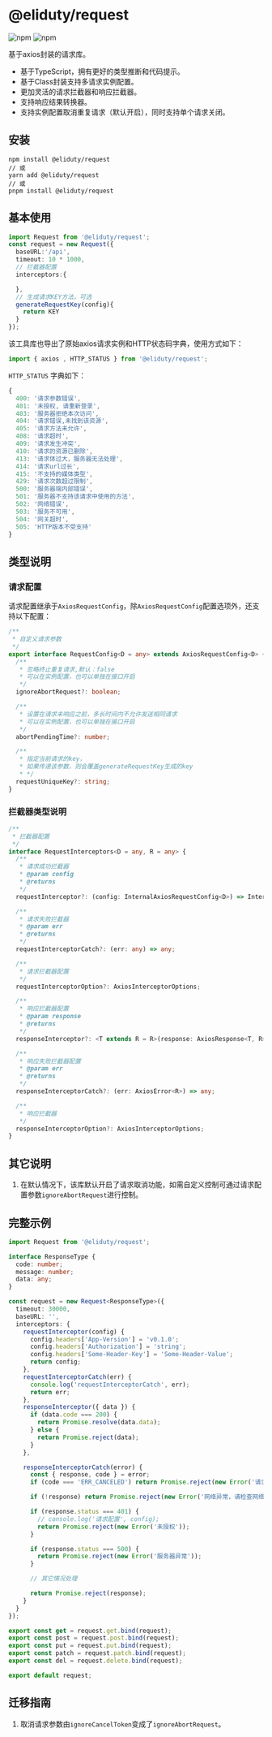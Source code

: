 # @eliduty/request

![npm](https://img.shields.io/npm/dt/@eliduty/request) ![npm](https://img.shields.io/npm/v/@eliduty/request)

基于axios封装的请求库。

- 基于TypeScript，拥有更好的类型推断和代码提示。
- 基于Class封装支持多请求实例配置。
- 更加灵活的请求拦截器和响应拦截器。
- 支持响应结果转换器。
- 支持实例配置取消重复请求（默认开启），同时支持单个请求关闭。

## 安装

```shell
npm install @eliduty/request
// 或
yarn add @eliduty/request
// 或
pnpm install @eliduty/request
```

## 基本使用

```typescript
import Request from '@eliduty/request';
const request = new Request({
  baseURL:'/api',
  timeout: 10 * 1000,
  // 拦截器配置
  interceptors:{

  },
  // 生成请求KEY方法，可选
  generateRequestKey(config){
    return KEY
  }
});
```

该工具库也导出了原始axios请求实例和HTTP状态码字典，使用方式如下：

```typescript
import { axios , HTTP_STATUS } from '@eliduty/request';
```

`HTTP_STATUS` 字典如下：

```typescript
{
  400: '请求参数错误',
  401: '未授权, 请重新登录',
  403: '服务器拒绝本次访问',
  404: '请求错误,未找到该资源',
  405: '请求方法未允许',
  408: '请求超时',
  409: '请求发生冲突',
  410: '请求的资源已删除',
  413: '请求体过大，服务器无法处理',
  414: '请求url过长',
  415: '不支持的媒体类型',
  429: '请求次数超过限制',
  500: '服务器端内部错误',
  501: '服务器不支持该请求中使用的方法',
  502: '网络错误',
  503: '服务不可用',
  504: '网关超时',
  505: 'HTTP版本不受支持'
}
```

## 类型说明

### 请求配置

请求配置继承于`AxiosRequestConfig`，除`AxiosRequestConfig`配置选项外，还支持以下配置：

```typescript
/**
 * 自定义请求参数
 */
export interface RequestConfig<D = any> extends AxiosRequestConfig<D> {
  /**
   * 忽略终止重复请求,默认：false
   * 可以在实例配置，也可以单独在接口开启
   */
  ignoreAbortRequest?: boolean;

  /**
   * 设置在请求未响应之前，多长时间内不允许发送相同请求
   * 可以在实例配置，也可以单独在接口开启
   */
  abortPendingTime?: number;

  /**
   * 指定当前请求的key，
   * 如果传递该参数，则会覆盖generateRequestKey生成的key
   * */
  requestUniqueKey?: string;
}
```

### 拦截器类型说明

```typescript
/**
 * 拦截器配置
 */
interface RequestInterceptors<D = any, R = any> {
  /**
   * 请求成功拦截器
   * @param config
   * @returns
   */
  requestInterceptor?: (config: InternalAxiosRequestConfig<D>) => InternalAxiosRequestConfig<D> | Promise<InternalAxiosRequestConfig<D>>;

  /**
   * 请求失败拦截器
   * @param err
   * @returns
   */
  requestInterceptorCatch?: (err: any) => any;

  /**
   * 请求拦截器配置
   */
  requestInterceptorOption?: AxiosInterceptorOptions;

  /**
   * 响应拦截器配置
   * @param response
   * @returns
   */
  responseInterceptor?: <T extends R = R>(response: AxiosResponse<T, R>) => any;

  /**
   * 响应失败拦截器配置
   * @param err
   * @returns
   */
  responseInterceptorCatch?: (err: AxiosError<R>) => any;

  /**
   * 响应拦截器
   */
  responseInterceptorOption?: AxiosInterceptorOptions;
}
```

## 其它说明

1. 在默认情况下，该库默认开启了请求取消功能，如需自定义控制可通过请求配置参数`ignoreAbortRequest`进行控制。

## 完整示例

```typescript
import Request from '@eliduty/request';

interface ResponseType {
  code: number;
  message: number;
  data: any;
}

const request = new Request<ResponseType>({
  timeout: 30000,
  baseURL: '',
  interceptors: {
    requestInterceptor(config) {
      config.headers['App-Version'] = 'v0.1.0';
      config.headers['Authorization'] = 'string';
      config.headers['Some-Header-Key'] = 'Some-Header-Value';
      return config;
    },
    requestInterceptorCatch(err) {
      console.log('requestInterceptorCatch', err);
      return err;
    },
    responseInterceptor({ data }) {
      if (data.code === 200) {
        return Promise.resolve(data.data);
      } else {
        return Promise.reject(data);
      }
    },

    responseInterceptorCatch(error) {
      const { response, code } = error;
      if (code === 'ERR_CANCELED') return Promise.reject(new Error('请求取消'));

      if (!response) return Promise.reject(new Error('网络异常，请检查网络连接'));

      if (response.status === 401) {
        // console.log('请求配置', config);
        return Promise.reject(new Error('未授权'));
      }

      if (response.status === 500) {
        return Promise.reject(new Error('服务器异常'));
      }

      // 其它情况处理

      return Promise.reject(response);
    }
  }
});

export const get = request.get.bind(request);
export const post = request.post.bind(request);
export const put = request.put.bind(request);
export const patch = request.patch.bind(request);
export const del = request.delete.bind(request);

export default request;

```

## 迁移指南

1. 取消请求参数由`ignoreCancelToken`变成了`ignoreAbortRequest`。
